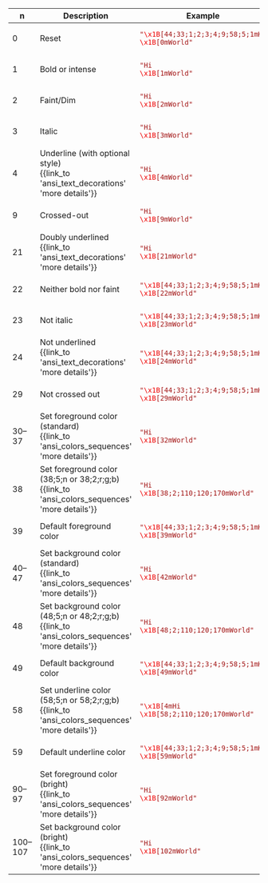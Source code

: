 ﻿
| n | Description | Example | Rendered |
|---|-------------|---------|----------|
| 0 | Reset | <code><span style="color:#A31515">"<span style="color:#EE0000">\x1B</span>[44;33;1;2;3;4;9;58;5;1mHi <span style="color:#EE0000">\x1B</span>[0mWorld"</span></code> | <pre style='color:#FFFFFF;background:#000000'><span style='color:#5D5D00;background:#0000BB;font-weight:900;font-style:italic;text-decoration:line-through'><span style='text-decoration:underline 1px solid #BB0000'>Hi </span></span>World</pre> |
| 1 | Bold or intense | <code><span style="color:#A31515">"Hi <span style="color:#EE0000">\x1B</span>[1mWorld"</span></code> | <pre style='color:#FFFFFF;background:#000000'>Hi <span style='font-weight:900'>World</span></pre> |
| 2 | Faint/Dim | <code><span style="color:#A31515">"Hi <span style="color:#EE0000">\x1B</span>[2mWorld"</span></code> | <pre style='color:#FFFFFF;background:#000000'>Hi <span style='color:#7F7F7F'>World</span></pre> |
| 3 | Italic | <code><span style="color:#A31515">"Hi <span style="color:#EE0000">\x1B</span>[3mWorld"</span></code> | <pre style='color:#FFFFFF;background:#000000'>Hi <span style='font-style:italic'>World</span></pre> |
| 4 | Underline (with optional style)<br/>{{link_to 'ansi_text_decorations' 'more details'}} | <code><span style="color:#A31515">"Hi <span style="color:#EE0000">\x1B</span>[4mWorld"</span></code> | <pre style='color:#FFFFFF;background:#000000'>Hi <span style='text-decoration:underline 1px solid'>World</span></pre> |
| 9 | Crossed-out | <code><span style="color:#A31515">"Hi <span style="color:#EE0000">\x1B</span>[9mWorld"</span></code> | <pre style='color:#FFFFFF;background:#000000'>Hi <span style='text-decoration:line-through'>World</span></pre> |
| 21 | Doubly underlined<br/>{{link_to 'ansi_text_decorations' 'more details'}} | <code><span style="color:#A31515">"Hi <span style="color:#EE0000">\x1B</span>[21mWorld"</span></code> | <pre style='color:#FFFFFF;background:#000000'>Hi <span style='text-decoration:underline 1px double'>World</span></pre> |
| 22 | Neither bold nor faint | <code><span style="color:#A31515">"<span style="color:#EE0000">\x1B</span>[44;33;1;2;3;4;9;58;5;1mHi <span style="color:#EE0000">\x1B</span>[22mWorld"</span></code> | <pre style='color:#FFFFFF;background:#000000'><span style='color:#5D5D00;background:#0000BB;font-weight:900;font-style:italic;text-decoration:line-through'><span style='text-decoration:underline 1px solid #BB0000'>Hi </span></span><span style='color:#BBBB00;background:#0000BB;font-style:italic;text-decoration:line-through'><span style='text-decoration:underline 1px solid #BB0000'>World</span></span></pre> |
| 23 | Not italic | <code><span style="color:#A31515">"<span style="color:#EE0000">\x1B</span>[44;33;1;2;3;4;9;58;5;1mHi <span style="color:#EE0000">\x1B</span>[23mWorld"</span></code> | <pre style='color:#FFFFFF;background:#000000'><span style='color:#5D5D00;background:#0000BB;font-weight:900;font-style:italic;text-decoration:line-through'><span style='text-decoration:underline 1px solid #BB0000'>Hi </span></span><span style='color:#5D5D00;background:#0000BB;font-weight:900;text-decoration:line-through'><span style='text-decoration:underline 1px solid #BB0000'>World</span></span></pre> |
| 24 | Not underlined<br/>{{link_to 'ansi_text_decorations' 'more details'}} | <code><span style="color:#A31515">"<span style="color:#EE0000">\x1B</span>[44;33;1;2;3;4;9;58;5;1mHi <span style="color:#EE0000">\x1B</span>[24mWorld"</span></code> | <pre style='color:#FFFFFF;background:#000000'><span style='color:#5D5D00;background:#0000BB;font-weight:900;font-style:italic;text-decoration:line-through'><span style='text-decoration:underline 1px solid #BB0000'>Hi </span></span><span style='color:#5D5D00;background:#0000BB;font-weight:900;font-style:italic;text-decoration:line-through'>World</span></pre> |
| 29 | Not crossed out | <code><span style="color:#A31515">"<span style="color:#EE0000">\x1B</span>[44;33;1;2;3;4;9;58;5;1mHi <span style="color:#EE0000">\x1B</span>[29mWorld"</span></code> | <pre style='color:#FFFFFF;background:#000000'><span style='color:#5D5D00;background:#0000BB;font-weight:900;font-style:italic;text-decoration:line-through'><span style='text-decoration:underline 1px solid #BB0000'>Hi </span></span><span style='color:#5D5D00;background:#0000BB;font-weight:900;font-style:italic;text-decoration:underline 1px solid #BB0000'>World</span></pre> |
| 30–37 | Set foreground color (standard)<br/>{{link_to 'ansi_colors_sequences' 'more details'}} | <code><span style="color:#A31515">"Hi <span style="color:#EE0000">\x1B</span>[32mWorld"</span></code> | <pre style='color:#FFFFFF;background:#000000'>Hi <span style='color:#00BB00'>World</span></pre> |
| 38 | Set foreground color (38;5;n or 38;2;r;g;b)<br/>{{link_to 'ansi_colors_sequences' 'more details'}} | <code><span style="color:#A31515">"Hi <span style="color:#EE0000">\x1B</span>[38;2;110;120;170mWorld"</span></code> | <pre style='color:#FFFFFF;background:#000000'>Hi <span style='color:#6E78AA'>World</span></pre> |
| 39 | Default foreground color | <code><span style="color:#A31515">"<span style="color:#EE0000">\x1B</span>[44;33;1;2;3;4;9;58;5;1mHi <span style="color:#EE0000">\x1B</span>[39mWorld"</span></code> | <pre style='color:#FFFFFF;background:#000000'><span style='color:#5D5D00;background:#0000BB;font-weight:900;font-style:italic;text-decoration:line-through'><span style='text-decoration:underline 1px solid #BB0000'>Hi </span></span><span style='color:#7F7F7F;background:#0000BB;font-weight:900;font-style:italic;text-decoration:line-through'><span style='text-decoration:underline 1px solid #BB0000'>World</span></span></pre> |
| 40–47 | Set background color (standard)<br/>{{link_to 'ansi_colors_sequences' 'more details'}} | <code><span style="color:#A31515">"Hi <span style="color:#EE0000">\x1B</span>[42mWorld"</span></code> | <pre style='color:#FFFFFF;background:#000000'>Hi <span style='background:#00BB00'>World</span></pre> |
| 48 | Set background color (48;5;n or 48;2;r;g;b)<br/>{{link_to 'ansi_colors_sequences' 'more details'}} | <code><span style="color:#A31515">"Hi <span style="color:#EE0000">\x1B</span>[48;2;110;120;170mWorld"</span></code> | <pre style='color:#FFFFFF;background:#000000'>Hi <span style='background:#6E78AA'>World</span></pre> |
| 49 | Default background color | <code><span style="color:#A31515">"<span style="color:#EE0000">\x1B</span>[44;33;1;2;3;4;9;58;5;1mHi <span style="color:#EE0000">\x1B</span>[49mWorld"</span></code> | <pre style='color:#FFFFFF;background:#000000'><span style='color:#5D5D00;background:#0000BB;font-weight:900;font-style:italic;text-decoration:line-through'><span style='text-decoration:underline 1px solid #BB0000'>Hi </span></span><span style='color:#5D5D00;font-weight:900;font-style:italic;text-decoration:line-through'><span style='text-decoration:underline 1px solid #BB0000'>World</span></span></pre> |
| 58 | Set underline color (58;5;n or 58;2;r;g;b)<br/>{{link_to 'ansi_colors_sequences' 'more details'}} | <code><span style="color:#A31515">"<span style="color:#EE0000">\x1B</span>[4mHi <span style="color:#EE0000">\x1B</span>[58;2;110;120;170mWorld"</span></code> | <pre style='color:#FFFFFF;background:#000000'><span style='text-decoration:underline 1px solid'>Hi </span><span style='text-decoration:underline 1px solid #6E78AA'>World</span></pre> |
| 59 | Default underline color | <code><span style="color:#A31515">"<span style="color:#EE0000">\x1B</span>[44;33;1;2;3;4;9;58;5;1mHi <span style="color:#EE0000">\x1B</span>[59mWorld"</span></code> | <pre style='color:#FFFFFF;background:#000000'><span style='color:#5D5D00;background:#0000BB;font-weight:900;font-style:italic;text-decoration:line-through'><span style='text-decoration:underline 1px solid #BB0000'>Hi </span></span><span style='color:#5D5D00;background:#0000BB;font-weight:900;font-style:italic;text-decoration:line-through underline 1px solid'>World</span></pre> |
| 90–97 | Set foreground color (bright)<br/>{{link_to 'ansi_colors_sequences' 'more details'}} | <code><span style="color:#A31515">"Hi <span style="color:#EE0000">\x1B</span>[92mWorld"</span></code> | <pre style='color:#FFFFFF;background:#000000'>Hi <span style='color:#00FF00'>World</span></pre> |
| 100–107 | Set background color (bright)<br/>{{link_to 'ansi_colors_sequences' 'more details'}} | <code><span style="color:#A31515">"Hi <span style="color:#EE0000">\x1B</span>[102mWorld"</span></code> | <pre style='color:#FFFFFF;background:#000000'>Hi <span style='background:#00FF00'>World</span></pre> |